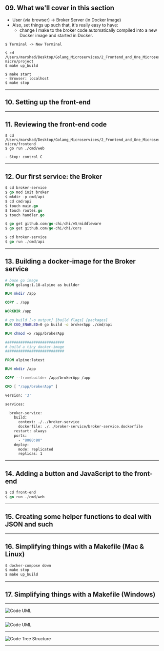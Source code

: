## 09. What we'll cover in this section
* User (via browser) -> Broker Server (in Docker Image)
* Also, set things up such that, it's really easy to have:
  * change I make to the broker code automatically compiled into a new Docker image and started in Docker.
  
```
$ Terminal -> New Terminal

$ cd /Users/marshad/Desktop/Golang_Microservices/2_Frontend_and_One_Microservice/go-micro/project
$ make up_build

$ make start
- Browser: localhost
$ make stop
```

***

## 10. Setting up the front-end

***

## 11. Reviewing the front-end code
```
$ cd /Users/marshad/Desktop/Golang_Microservices/2_Frontend_and_One_Microservice/go-micro/frontend
$ go run ./cmd/web

- Stop: control C
```
***

## 12. Our first service: the Broker
```go
$ cd broker-service
$ go mod init broker
$ mkdir -p cmd/api
$ cd cmd/api
$ touch main.go
$ touch routes.go
$ touch handler.go
```

```go
$ go get github.com/go-chi/chi/v5/middleware
$ go get github.com/go-chi/chi/cors
```

```go
$ cd broker-service
$ go run ./cmd/api
```

***

## 13. Building a docker-image for the Broker service
```dockerfile
# base go image
FROM golang:1.18-alpine as builder

RUN mkdir /app

COPY . /app

WORKDIR /app

# go build [-o output] [build flags] [packages]
RUN CGO_ENABLED=0 go build -o brokerApp ./cmd/api

RUN chmod +x /app/brokerApp

###########################
# build a tiny docker-image
###########################

FROM alpine:latest

RUN mkdir /app

COPY --from=builder /app/brokerApp /app

CMD [ "/app/brokerApp" ]
```

```dockerfile
version: '3'

services:

  broker-service:
    build:
      context: ./../broker-service
      dockerfile: ./../broker-service/broker-service.dockerfile
    restart: always
    ports:
      - "8080:80"
    deploy:
      mode: replicated
      replicas: 1
```

***

## 14. Adding a button and JavaScript to the front-end
```go
$ cd front-end
$ go run ./cmd/web
```

***

## 15. Creating some helper functions to deal with JSON and such

***

## 16. Simplifying things with a Makefile (Mac & Linux)
```dockerfile
$ docker-compose down
$ make stop
$ make up_build
```

***

## 17. Simplifying things with a Makefile (Windows)

***

![Code UML](https://github.com/muarshad01/Microservices-in-Go/blob/main/images/input-output.png)

***

![Code UML](https://github.com/muarshad01/Microservices-in-Go/blob/main/images/broker-code-uml.png)

***

![Code Tree Structure](https://github.com/muarshad01/Microservices-in-Go/blob/main/images/code_tree.png)
***
